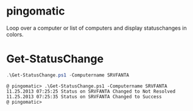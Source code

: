 pingomatic
==========

Loop over a computer or list of computers and display statuschanges in colors. 

Get-StatusChange
================

```powershell
.\Get-StatusChange.ps1 -Computername SRVFANTA
````

    @ pingomatic> .\Get-StatusChange.ps1 -Computername SRVFANTA
    11.25.2013 07:25:25 Status on SRVFANTA Changed to Not Resolved
    11.25.2013 07:25:35 Status on SRVFANTA Changed to Success
    @ pingomatic>
